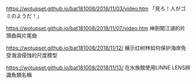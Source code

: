 https://wotupset.github.io/bat181008/2018/11/03/video.htm 
「見ろ！人がゴミのようだ！」

https://wotupset.github.io/bat181008/2018/11/07/video.htm
神劍闖江湖的片頭曲與片尾曲

https://wotupset.github.io/bat181008/2018/11/12/
展示红树林如何保护海岸免受海浪侵蚀的尺度模型

https://wotupset.github.io/bat181008/2018/11/13/
在水族館使用LINNE LENS辨識魚類名稱


